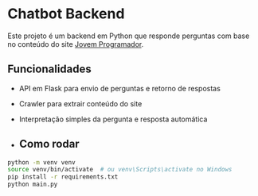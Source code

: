  # Chatbot Backend

 Este projeto é um backend em Python que responde perguntas com base no conteúdo do site [Jovem Programador](https://www.jovemprogramador.com.br).

 ## Funcionalidades

- API em Flask para envio de perguntas e retorno de respostas
- Crawler para extrair conteúdo do site
- Interpretação simples da pergunta e resposta automática

- ## Como rodar

```bash
python -m venv venv
source venv/bin/activate  # ou venv\Scripts\activate no Windows
pip install -r requirements.txt
python main.py
